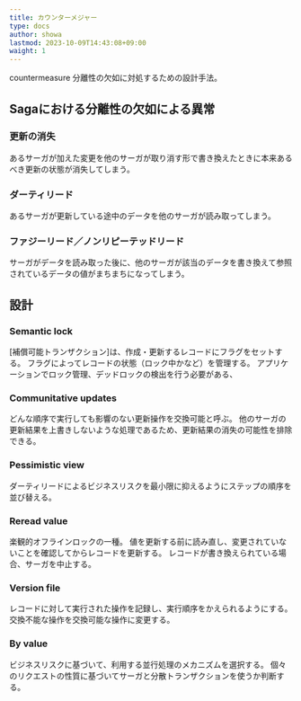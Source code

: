 ```yaml
---
title: カウンターメジャー
type: docs
author: showa
lastmod: 2023-10-09T14:43:08+09:00
waight: 1
---
```


countermeasure
分離性の欠如に対処するための設計手法。

## Sagaにおける分離性の欠如による異常

### 更新の消失

あるサーガが加えた変更を他のサーガが取り消す形で書き換えたときに本来あるべき更新の状態が消失してしまう。

### ダーティリード

あるサーガが更新している途中のデータを他のサーガが読み取ってしまう。

### ファジーリード／ノンリピーテッドリード

サーガがデータを読み取った後に、他のサーガが該当のデータを書き換えて参照されているデータの値がまちまちになってしまう。

## 設計

### Semantic lock

[補償可能トランザクション]は、作成・更新するレコードにフラグをセットする。
フラグによってレコードの状態（ロック中かなど）を管理する。
アプリケーションでロック管理、デッドロックの検出を行う必要がある、

### Communitative updates

どんな順序で実行しても影響のない更新操作を交換可能と呼ぶ。
他のサーガの更新結果を上書きしないような処理であるため、更新結果の消失の可能性を排除できる。

### Pessimistic view

ダーティリードによるビジネスリスクを最小限に抑えるようにステップの順序を並び替える。

### Reread value

楽観的オフラインロックの一種。
値を更新する前に読み直し、変更されていないことを確認してからレコードを更新する。
レコードが書き換えられている場合、サーガを中止する。

### Version file

レコードに対して実行された操作を記録し、実行順序をかえられるようにする。
交換不能な操作を交換可能な操作に変更する。

### By value

ビジネスリスクに基づいて、利用する並行処理のメカニズムを選択する。
個々のリクエストの性質に基づいてサーガと分散トランザクションを使うか判断する。
